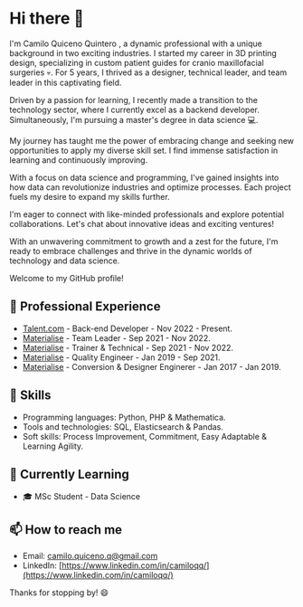 # Hi there 👋

I'm Camilo Quiceno Quintero , a dynamic professional with a unique background in two exciting industries. I started my career in 3D printing design, specializing in custom patient guides for cranio maxillofacial surgeries 💀. For 5 years, I thrived as a designer, technical leader, and team leader in this captivating field.

Driven by a passion for learning, I recently made a transition to the technology sector, where I currently excel as a backend developer. Simultaneously, I'm pursuing a master's degree in data science 💻.

My journey has taught me the power of embracing change and seeking new opportunities to apply my diverse skill set. I find immense satisfaction in learning and continuously improving.

With a focus on data science and programming, I've gained insights into how data can revolutionize industries and optimize processes. Each project fuels my desire to expand my skills further.

I'm eager to connect with like-minded professionals and explore potential collaborations. Let's chat about innovative ideas and exciting ventures!

With an unwavering commitment to growth and a zest for the future, I'm ready to embrace challenges and thrive in the dynamic worlds of technology and data science.

Welcome to my GitHub profile!

## 💼 Professional Experience

- [Talent.com](http://talent.com) - Back-end Developer - Nov 2022 - Present.
- [Materialise](https://www.materialise.com/) - Team Leader - Sep 2021 - Nov 2022.
- [Materialise](https://www.materialise.com/) - Trainer & Technical  - Sep 2021 - Nov 2022.
- [Materialise](https://www.materialise.com/) - Quality Engineer - Jan 2019 - Sep 2021.
- [Materialise](https://www.materialise.com/) - Conversion & Designer Enginerer - Jan 2017 - Jan 2019.

## 🚀 Skills

- Programming languages: Python, PHP & Mathematica.
- Tools and technologies: SQL, Elasticsearch & Pandas.
- Soft skills: Process Improvement, Commitment, Easy Adaptable & Learning Agility.

## 🌱 Currently Learning

- 🎓 MSc Student - Data Science

## 📫 How to reach me

- Email: camilo.quiceno.q@gmail.com
- LinkedIn: [https://www.linkedin.com/in/camiloqq/](https://www.linkedin.com/in/camiloqq/)

Thanks for stopping by! 😄
